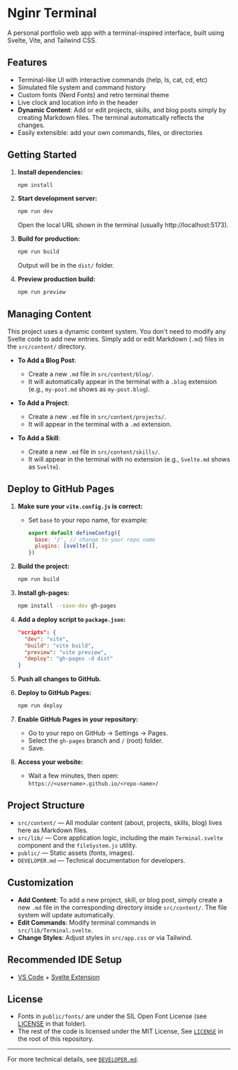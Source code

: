 # Nginr Terminal

A personal portfolio web app with a terminal-inspired interface, built using Svelte, Vite, and Tailwind CSS.

## Features
- Terminal-like UI with interactive commands (help, ls, cat, cd, etc)
- Simulated file system and command history
- Custom fonts (Nerd Fonts) and retro terminal theme
- Live clock and location info in the header
- **Dynamic Content**: Add or edit projects, skills, and blog posts simply by creating Markdown files. The terminal automatically reflects the changes.
- Easily extensible: add your own commands, files, or directories

## Getting Started

1. **Install dependencies:**
   ```bash
   npm install
   ```
2. **Start development server:**
   ```bash
   npm run dev
   ```
   Open the local URL shown in the terminal (usually http://localhost:5173).

3. **Build for production:**
   ```bash
   npm run build
   ```
   Output will be in the `dist/` folder.

4. **Preview production build:**
   ```bash
   npm run preview
   ```

## Managing Content

This project uses a dynamic content system. You don't need to modify any Svelte code to add new entries. Simply add or edit Markdown (`.md`) files in the `src/content/` directory.

- **To Add a Blog Post**:
  - Create a new `.md` file in `src/content/blog/`.
  - It will automatically appear in the terminal with a `.blog` extension (e.g., `my-post.md` shows as `my-post.blog`).

- **To Add a Project**:
  - Create a new `.md` file in `src/content/projects/`.
  - It will appear in the terminal with a `.md` extension.

- **To Add a Skill**:
  - Create a new `.md` file in `src/content/skills/`.
  - It will appear in the terminal with no extension (e.g., `Svelte.md` shows as `Svelte`).

## Deploy to GitHub Pages

1. **Make sure your `vite.config.js` is correct:**
   - Set `base` to your repo name, for example:
     ```js
     export default defineConfig({
       base: '/', // change to your repo name
       plugins: [svelte()],
     })
     ```

2. **Build the project:**
   ```bash
   npm run build
   ```

3. **Install gh-pages:**
   ```bash
   npm install --save-dev gh-pages
   ```

4. **Add a deploy script to `package.json`:**
   ```json
   "scripts": {
     "dev": "vite",
     "build": "vite build",
     "preview": "vite preview",
     "deploy": "gh-pages -d dist"
   }
   ```

5. **Push all changes to GitHub.**

6. **Deploy to GitHub Pages:**
   ```bash
   npm run deploy
   ```

7. **Enable GitHub Pages in your repository:**
   - Go to your repo on GitHub → Settings → Pages.
   - Select the `gh-pages` branch and `/` (root) folder.
   - Save.

8. **Access your website:**
   - Wait a few minutes, then open:
     `https://<username>.github.io/<repo-name>/`

## Project Structure
- `src/content/` — All modular content (about, projects, skills, blog) lives here as Markdown files.
- `src/lib/` — Core application logic, including the main `Terminal.svelte` component and the `fileSystem.js` utility.
- `public/` — Static assets (fonts, images).
- `DEVELOPER.md` — Technical documentation for developers.

## Customization
- **Add Content**: To add a new project, skill, or blog post, simply create a new `.md` file in the corresponding directory inside `src/content/`. The file system will update automatically.
- **Edit Commands**: Modify terminal commands in `src/lib/Terminal.svelte`.
- **Change Styles**: Adjust styles in `src/app.css` or via Tailwind.

## Recommended IDE Setup
- [VS Code](https://code.visualstudio.com/) + [Svelte Extension](https://marketplace.visualstudio.com/items?itemName=svelte.svelte-vscode)

## License
- Fonts in `public/fonts/` are under the SIL Open Font License (see [LICENSE](/public/fonts/LICENSE) in that folder).
- The rest of the code is licensed under the MIT License, See [`LICENSE`](./LICENSE) in the root of this repository.

---
For more technical details, see [`DEVELOPER.md`](./DEVELOPER.md).
